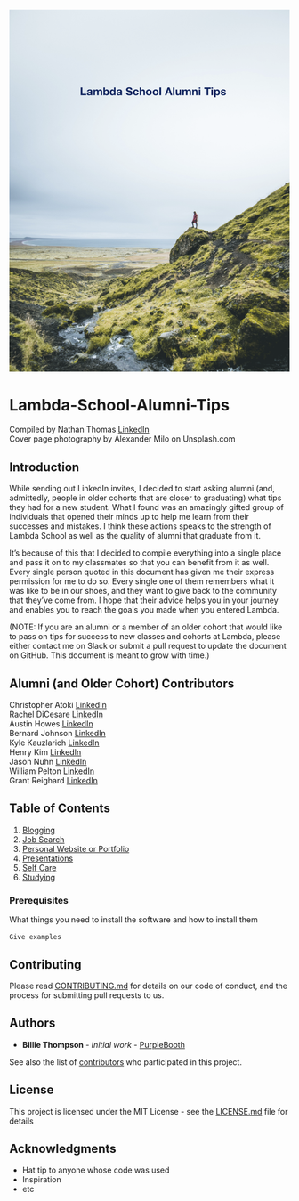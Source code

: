 ![Lambda Alumni Tips Cover Page](./images/alumni-tips-cover-page.png)

# Lambda-School-Alumni-Tips

Compiled by Nathan Thomas [LinkedIn](https://www.linkedin.com/in/nathan-thomas-644b3339/)<br/>
Cover page photography by Alexander Milo on Unsplash.com

## Introduction

While sending out LinkedIn invites, I decided to start asking alumni (and, admittedly, people in older cohorts that are closer to graduating) what tips they had for a new student. What I found was an amazingly gifted group of individuals that opened their minds up to help me learn from their successes and mistakes. I think these actions speaks to the strength of Lambda School as well as the quality of alumni that graduate from it.

It’s because of this that I decided to compile everything into a single place and pass it on to my classmates so that you can benefit from it as well. Every single person quoted in this document has given me their express permission for me to do so. Every single one of them remembers what it was like to be in our shoes, and they want to give back to the community that they’ve come from. I hope that their advice helps you in your journey and enables you to reach the goals you made when you entered Lambda.

(NOTE: If you are an alumni or a member of an older cohort that would like to pass on tips for success to new classes and cohorts at Lambda, please either contact me on Slack or submit a pull request to update the document on GitHub. This document is meant to grow with time.)

## Alumni (and Older Cohort) Contributors

Christopher Atoki [LinkedIn](https://www.linkedin.com/in/christopher-atoki/)<br/>
Rachel DiCesare [LinkedIn](https://www.linkedin.com/in/rachel-dicesare-a86889ba/)<br/>
Austin Howes [LinkedIn](https://www.linkedin.com/in/austinhowes/)<br/>
Bernard Johnson [LinkedIn](https://www.linkedin.com/in/bernard-johnson-b59b86168/)<br/>
Kyle Kauzlarich [LinkedIn](https://www.linkedin.com/in/kyle-kauzlarich-781b86140/)<br/>
Henry Kim [LinkedIn](https://www.linkedin.com/in/henrykim212/)<br/>
Jason Nuhn [LinkedIn](https://www.linkedin.com/in/jasonnuhn/)<br/>
William Pelton [LinkedIn](https://www.linkedin.com/in/william-pelton/)<br/>
Grant Reighard [LinkedIn](https://www.linkedin.com/in/grantreighard/)<br/>

## Table of Contents

1. [Blogging](#blogging)
2. [Job Search](#job-search)
3. [Personal Website or Portfolio](#personal-website-or-portfolio)
4. [Presentations](#presentations)
5. [Self Care](#self-care)
6. [Studying](#studying)

### Prerequisites

What things you need to install the software and how to install them

```
Give examples
```

## Contributing

Please read [CONTRIBUTING.md](https://gist.github.com/PurpleBooth/b24679402957c63ec426) for details on our code of conduct, and the process for submitting pull requests to us.

## Authors

- **Billie Thompson** - _Initial work_ - [PurpleBooth](https://github.com/PurpleBooth)

See also the list of [contributors](https://github.com/your/project/contributors) who participated in this project.

## License

This project is licensed under the MIT License - see the [LICENSE.md](LICENSE.md) file for details

## Acknowledgments

- Hat tip to anyone whose code was used
- Inspiration
- etc
